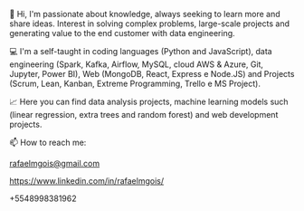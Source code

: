 👋 Hi, I'm passionate about knowledge, always seeking to learn more and share ideas. Interest in solving complex problems, large-scale projects and generating value to the end customer with data engineering.

💻 I'm a self-taught in coding languages (Python and JavaScript), data engineering (Spark, Kafka, Airflow, MySQL, cloud AWS & Azure, Git, Jupyter, Power BI), Web (MongoDB, React, Express e Node.JS) and Projects (Scrum, Lean, Kanban, Extreme Programming, Trello e MS Project).

📈 Here you can find data analysis projects, machine learning models such (linear regression, extra trees and random forest) and web development projects.

📫 How to reach me:

rafaelmgois@gmail.com

https://www.linkedin.com/in/rafaelmgois/

+5548998381962
